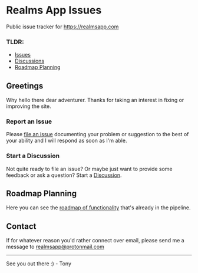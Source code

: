 # Realms App Issues

Public issue tracker for https://realmsapp.com

### TLDR:

* [Issues](https://github.com/realmsapp/issues/issues)
* [Discussions](https://github.com/realmsapp/issues/discussions)
* [Roadmap Planning](https://github.com/orgs/realmsapp/projects/1/views/4)

## Greetings

Why hello there dear adventurer.
Thanks for taking an interest in fixing or improving the site.

### Report an Issue

Please [file an issue](https://github.com/realmsapp/issues/issues) documenting your problem or suggestion to the best of your ability and I will respond as soon as I'm able.

### Start a Discussion

Not quite ready to file an issue? Or maybe just want to provide some feedback or ask a question? Start a [Discussion](https://github.com/realmsapp/issues/discussions).

## Roadmap Planning

Here you can see the [roadmap of functionality](https://github.com/orgs/realmsapp/projects/1/views/4) that's already in the pipeline.

## Contact

If for whatever reason you'd rather connect over email, please send me a message to [realmsapp@protonmail.com](mailto:realmsapp@protonmail.com)

---

See you out there :) - Tony
